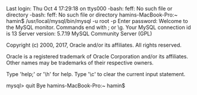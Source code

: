 Last login: Thu Oct  4 17:29:18 on ttys000
-bash: feff: No such file or directory
-bash: feff: No such file or directory
hamins-MacBook-Pro:~ hamin$ /usr/local/mysql/bin/mysql -u root -p
Enter password:
Welcome to the MySQL monitor.  Commands end with ; or \g.
Your MySQL connection id is 13
Server version: 5.7.19 MySQL Community Server (GPL)

Copyright (c) 2000, 2017, Oracle and/or its affiliates. All rights reserved.

Oracle is a registered trademark of Oracle Corporation and/or its
affiliates. Other names may be trademarks of their respective
owners.

Type 'help;' or '\h' for help. Type '\c' to clear the current input statement.

mysql> quit
Bye
hamins-MacBook-Pro:~ hamin$





